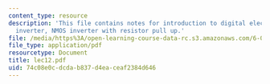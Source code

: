 ```yaml
---
content_type: resource
description: 'This file contains notes for introduction to digital electronics: the
  inverter, NMOS inverter with resistor pull up.'
file: /media/https%3A/open-learning-course-data-rc.s3.amazonaws.com/6-012-microelectronic-devices-and-circuits-fall-2005/74c08e0cdcdab837d4eaceaf2384d646_lec12.pdf
file_type: application/pdf
resourcetype: Document
title: lec12.pdf
uid: 74c08e0c-dcda-b837-d4ea-ceaf2384d646
---
```

